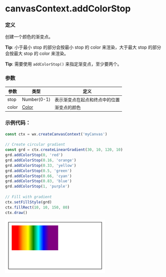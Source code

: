 # canvasContext.addColorStop 

### 定义
创建一个颜色的渐变点。

**Tip**: 小于最小 stop 的部分会按最小 stop 的 color 来渲染，大于最大 stop 的部分会按最大 stop 的 color 来渲染。

**Tip**: 需要使用 `addColorStop()` 来指定渐变点，至少要两个。


### 参数

| 参数    | 类型          | 定义              |
| ----- | ----------- | --------------- |
| stop  | Number(0-1) | 表示渐变点在起点和终点中的位置 |
| color | [Color](./color.md)       | 渐变点的颜色          |

### 示例代码：

```js
const ctx = wx.createCanvasContext('myCanvas')

// Create circular gradient
const grd = ctx.createLinearGradient(30, 10, 120, 10)
grd.addColorStop(0, 'red')
grd.addColorStop(0.16, 'orange')
grd.addColorStop(0.33, 'yellow')
grd.addColorStop(0.5, 'green')
grd.addColorStop(0.66, 'cyan')
grd.addColorStop(0.83, 'blue')
grd.addColorStop(1, 'purple')

// Fill with gradient
ctx.setFillStyle(grd)
ctx.fillRect(10, 10, 150, 80)
ctx.draw()
```

![](../../image/canvas/color-stop.png)
